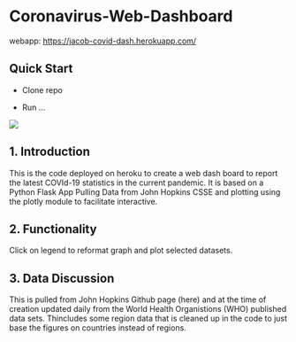 # Coronavirus-Web-Dashboard

webapp: https://jacob-covid-dash.herokuapp.com/

## Quick Start

- Clone repo

- Run ...

![](readme_srcs/covid19-dash.gif)

## 1. Introduction

This is the code deployed on heroku to create a web dash board to report the latest COVId-19 statistics in the current pandemic. It is based on a Python Flask App Pulling Data from John Hopkins CSSE and plotting using the plotly module to facilitate interactive.

## 2. Functionality
Click on legend to reformat graph and plot selected datasets.


## 3. Data Discussion
This is pulled from John Hopkins Github page (here) and at the time of creation updated daily from the World Health Organistions (WHO) published data sets. Thincludes some region data that is cleaned up in the code to just base the figures on countries instead of regions. 

